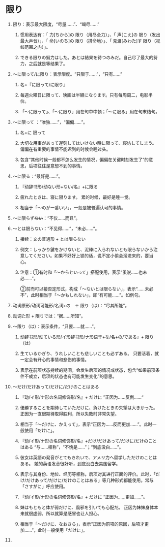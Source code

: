 # 限り

1. 限り：表示最大限度，“尽量......”、“竭尽......”

   1. 惯用表达有：「 力[ちから]の 限り（用尽全力）」、「 声[こえ]の 限り（发出最大声音）」、「 命[いのち]の 限り（拼命地）」、「 見渡[みわた]す 限り（视线范围之内）」。

   2. できる限りの努力はした。あとは結果を待つのみだ。自己尽了最大的努力，之后就是等结果了。



2. 〜に限って/に限り：表示限度。“只限于……”，“只有……”

   1. 名+『に限って/に限り』

   2. 毎週火曜日に限って、映画は半額になります。只有每周周二，电影半价。

   3. 「〜に限って」、「〜に限り」用在句中中顿；「〜に限る」用在句末结句。



3. 〜に限って ：“唯独……”，“偏偏……”。

   1. 名+に 限って

   2. 大切な用事があって遅刻してはいけない時に限って、寝坊してしまう。偏偏在有重要的事情不能迟到的时候会睡过头。

   3. 包含“其他时候一般都不怎么发生的情况，偏偏在关键时刻发生了”的意思，后项往往是意想不到的事情。



4. 〜に限る：“最好是……”。

   1. 『动辞书形/动ない形+ない/名』+に限る

   2. 疲れたときは、寝に限ります。 累的时候，最好是睡一觉。

   3. 相当于「〜のが一番いい」，一般是被普遍认可的事情。



5. 〜に限らず~~ない~~：“不仅……而且”。

6. 〜とは限らない：“不见得……”，“未必……”。

   1. 接续：文の普通形 + とは限らない

   2. 例文：しっかり鍵をかけないと、泥棒に入られないとも限らないから注意してください。如果不好好上锁的话，说不定小偷会溜进来的，要当心。

   3. 注意：①有时和「〜からといって」搭配使用，表示“虽说……也未必……”。

         ②前而可以接否定形式，构成「〜ないとは限らない」，表示“……未必不”，此时相当于「〜かもしれない」，即“有可能……”。如例句。

      

7. 动词原形/动词可能形/名词+の　＋ 限り（は）：“尽其所能”。
8. 动词た形 + 限りでは：“据……所知”。
9. 〜限り（は）：表示条件，“只要……就……”。

   1. 动辞书形/动ている形/イ形辞书形/ナ形语干+な/名+の/である』+ 限り（は）

   2. 生ているかぎり、うれしいことも悲しいことも必ずある。 只要活着，就一定会有开心的事情和悲伤的事情。

   3. 表示在前项状态持续的期间，会发生后项的情况或状态，包含“如果前项条件不成立，后项的状态也有可能发生变化”的意思。

      

7. 〜だけ/だけあって/だけに/だけのことはある

   1. 『动/イ形/ナ形の名词修饰形/名』+ だけに      ”正因为......反倒......“

   2. 優勝することを期待していただけに、負けたときの失望は大きかった。正因为一直很期待取得胜利，所以失敗时非常失望。

   3. 相当于「〜だけに、かえって」，表示“正因为……反而更加……”。此时一般使用「だけに」。

      

   4. 『动/イ形/ナ形の名词修饰形/名』+だけ/だけあって/だけに/だけのことはある      “与……相称”，“不愧是……”；“到底没白……”。

   5. 彼女は英語の発音がとてもきれいで、アメリ力へ留学しただけのことはある。 她的英语发音很好听，到底没白去美国留学。

   6. 表示与其身份、地位、经历等相称，后项对其进行正面的评价。此时，「だけ/だけあって/だけに/だけのことはある」等几种形式都能使用。常与「さすがに」呼应使用。

      

   7. 『动/イ形/ナ形の名词修饰形/名』+ だけに      “正因为……更加……”。

   8. 妹はもともと体が弱だけに、風邪を引いても心配だ。 正因为妹妹身体本来就很虚弱，所以就算是感冒也让人担心。

   9. 相当于「〜だけに、なおさら」，表示“正因为前项的原因，后项才更加……”，此时一般使用「だけに」。

   

8. 
